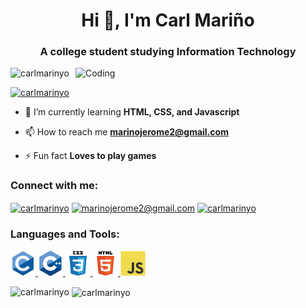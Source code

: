 
<h1 align="center">Hi 👋, I'm Carl Mariño</h1>
<h3 align="center">A college student studying Information Technology</h3>
<img align="right" alt="Coding" width="400" src="https://cdn.dribbble.com/users/1708816/screenshots/15637256/media/f9826f0af8a49462f048262a8502035b.gif">

<p align="left"> <img src="https://komarev.com/ghpvc/?username=carlmarinyo&label=Profile%20views&color=0e75b6&style=flat" alt="carlmarinyo" /> </p>

<p align="left"> <a href="https://twitter.com/carlmarinyo" target="blank"><img src="https://img.shields.io/twitter/follow/carlmarinyo?logo=twitter&style=for-the-badge" alt="carlmarinyo" />
</a> </p>

- 🌱 I’m currently learning **HTML, CSS, and Javascript**

- 📫 How to reach me **marinojerome2@gmail.com**

- ⚡ Fun fact **Loves to play games**

<h3 align="left">Connect with me:</h3>
<p align="left">
<a href="https://twitter.com/carlmarinyo" target="blank"><img align="center" src="https://raw.githubusercontent.com/rahuldkjain/github-profile-readme-generator/master/src/images/icons/Social/twitter.svg" alt="carlmarinyo" height="30" width="40" /></a>
<a href="https://www.linkedin.com/in/carl-jerome-mariño-1b7ba2249/" target="blank"><img align="center" src="https://raw.githubusercontent.com/rahuldkjain/github-profile-readme-generator/master/src/images/icons/Social/linked-in-alt.svg" alt="marinojerome2@gmail.com" height="30" width="40" /></a>
<a href="https://instagram.com/carlmarinyo" target="blank"><img align="center" src="https://raw.githubusercontent.com/rahuldkjain/github-profile-readme-generator/master/src/images/icons/Social/instagram.svg" alt="carlmarinyo" height="30" width="40" /></a>
</p>

<h3 align="left">Languages and Tools:</h3>
<p align="left"> <a href="https://www.cprogramming.com/" target="_blank" rel="noreferrer"> <img src="https://raw.githubusercontent.com/devicons/devicon/master/icons/c/c-original.svg" alt="c" width="40" height="40"/> </a> <a href="https://www.w3schools.com/cpp/" target="_blank" rel="noreferrer"> <img src="https://raw.githubusercontent.com/devicons/devicon/master/icons/cplusplus/cplusplus-original.svg" alt="cplusplus" width="40" height="40"/> </a> <a href="https://www.w3schools.com/css/" target="_blank" rel="noreferrer"> <img src="https://raw.githubusercontent.com/devicons/devicon/master/icons/css3/css3-original-wordmark.svg" alt="css3" width="40" height="40"/> </a> <a href="https://www.w3.org/html/" target="_blank" rel="noreferrer"> <img src="https://raw.githubusercontent.com/devicons/devicon/master/icons/html5/html5-original-wordmark.svg" alt="html5" width="40" height="40"/> </a> <a href="https://developer.mozilla.org/en-US/docs/Web/JavaScript" target="_blank" rel="noreferrer"> <img src="https://raw.githubusercontent.com/devicons/devicon/master/icons/javascript/javascript-original.svg" alt="javascript" width="40" height="40"/> </a> </p>

<p><img align="left" src="https://github-readme-stats.vercel.app/api/top-langs?username=carlmarinyo&show_icons=true&locale=en&layout=compact" alt="carlmarinyo" /></p>

<p>&nbsp;<img align="center" src="https://github-readme-stats.vercel.app/api?username=carlmarinyo&show_icons=true&locale=en" alt="carlmarinyo" /></p>
